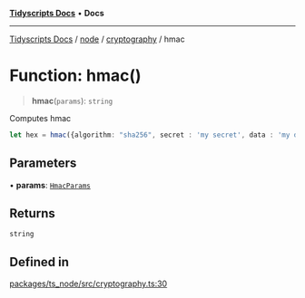 [**Tidyscripts Docs**](../../../../../README.md) • **Docs**

***

[Tidyscripts Docs](../../../../../globals.md) / [node](../../../README.md) / [cryptography](../README.md) / hmac

# Function: hmac()

> **hmac**(`params`): `string`

Computes hmac 
```typescript
let hex = hmac({algorithm: "sha256", secret : 'my secret', data : 'my data', digest : 'hex'}) 
```

## Parameters

• **params**: [`HmacParams`](../type-aliases/HmacParams.md)

## Returns

`string`

## Defined in

[packages/ts\_node/src/cryptography.ts:30](https://github.com/sheunaluko/tidyscripts/blob/master/packages/ts_node/src/cryptography.ts#L30)
